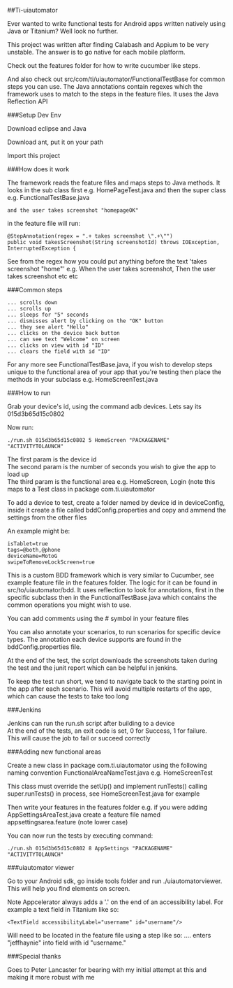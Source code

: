 ##Ti-uiautomator

Ever wanted to write functional tests for Android apps written natively using Java or Titanium? Well look no further.

This project was written after finding Calabash and Appium to be very unstable. The answer is to go native for each mobile platform.

Check out the features folder for how to write cucumber like steps.

And also check out src/com/ti/uiautomator/FunctionalTestBase for common steps you can use. The Java annotations contain regexes which the framework uses to match to the steps in the feature files. It uses the Java Reflection API

###Setup Dev Env

Download eclipse and Java

Download ant, put it on your path

Import this project

###How does it work

The framework reads the feature files and maps steps to Java methods. It looks in the sub class first e.g. HomePageTest.java and then the super class e.g. FunctionalTestBase.java

```
and the user takes screenshot "homepageOK"
```

in the feature file will run:

```
@StepAnnotation(regex = ".+ takes screenshot \".+\"")
public void takesScreenshot(String screenshotId) throws IOException, InterruptedException {
```

See from the regex how you could put anything before the text 'takes screenshot "home"'
e.g. When the user takes screenshot, Then the user takes screenshot etc etc

###Common steps

```
... scrolls down
... scrolls up
... sleeps for "5" seconds
... dismisses alert by clicking on the "OK" button
... they see alert "Hello"
... clicks on the device back button
... can see text "Welcome" on screen
... clicks on view with id "ID"
... clears the field with id "ID"
```

For any more see FunctionalTestBase.java, if you wish to develop steps unique to the functional area of your app that you're testing then place the methods in your subclass e.g. HomeScreenTest.java

###How to run

Grab your device's id, using the command adb devices. Lets say its 015d3b65d15c0802

Now run:

```
./run.sh 015d3b65d15c0802 5 HomeScreen "PACKAGENAME" "ACTIVITYTOLAUNCH"
```

The first param is the device id<br/>
The second param is the number of seconds you wish to give the app to load up<br/>
The third param is the functional area e.g. HomeScreen, Login (note this maps to a Test class in package com.ti.uiautomator<br/>

To add a device to test, create a folder named by device id in deviceConfig, inside it create a file called bddConfig.properties and copy and ammend the settings from the other files

An example might be:
```
isTablet=true
tags=@both,@phone
deviceName=MotoG
swipeToRemoveLockScreen=true
```

This is a custom BDD framework which is very similar to Cucumber, see example feature file in the features folder. The logic for it can be found in src/to/uiautomator/bdd. It uses reflection to look for annotations, first in the specific subclass then in the FunctionalTestBase.java which contains the common operations you might wish to use.

You can add comments using the # symbol in your feature files

You can also annotate your scenarios, to run scenarios for specific device types. The annotation each device supports are found in the bddConfig.properties file.

At the end of the test, the script downloads the screenshots taken during the test and the junit report which can be helpful in jenkins.

To keep the test run short, we tend to navigate back to the starting point in the app after each scenario. This will avoid multiple restarts of the app, which can cause the tests to take too long

###Jenkins

Jenkins can run the run.sh script after building to a device<br/>
At the end of the tests, an exit code is set, 0 for Success, 1 for failure.<br/>This will cause the job to fail or succeed correctly

###Adding new functional areas

Create a new class in package com.ti.uiautomator using the following naming convention FunctionalAreaNameTest.java e.g. HomeScreenTest

This class must override the setUp() and implement runTests() calling super.runTests() in process, see HomeScreenTest.java for example

Then write your features in the features folder e.g. if you were adding AppSettingsAreaTest.java create a feature file named appsettingsarea.feature (note lower case)

You can now run the tests by executing command:

```
./run.sh 015d3b65d15c0802 8 AppSettings "PACKAGENAME" "ACTIVITYTOLAUNCH"
```

###uiautomator viewer

Go to your Android sdk, go inside tools folder and run ./uiautomatorviewer. This will help you find elements on screen.

Note Appcelerator always adds a '.' on the end of an accessibility label. For example a text field in Titanium like so:

```
<TextField accessibilityLabel="username" id="username"/>
```

Will need to be located in the feature file using a step like so: .... enters "jeffhaynie" into field with id "username."

###Special thanks

Goes to Peter Lancaster for bearing with my initial attempt at this and making it more robust with me
